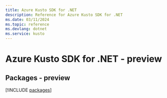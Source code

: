 ```yaml
---
title: Azure Kusto SDK for .NET
description: Reference for Azure Kusto SDK for .NET
ms.date: 03/11/2024
ms.topic: reference
ms.devlang: dotnet
ms.service: kusto
---
```

# Azure Kusto SDK for .NET - preview
## Packages - preview
[!INCLUDE [packages](kusto-index.md)]
